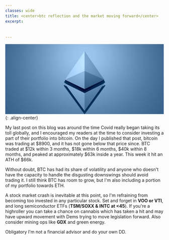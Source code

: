 ```yaml
---
classes: wide
title: <center>btc reflection and the market moving forward</center>
excerpt:


---
```


![Eth](/assets/pics/eth.jpg){: .align-center}

My last post on this blog was around the time Covid really began taking its toll globally, and I encouraged my readers at the time to consider investing a part of their portfolio into bitcoin. On the day I published that post, bitcoin was trading at $8900, and it has not gone below that price since. BTC traded at $12k within 3 months, $18k within 6 months, $40k within 8 months, and peaked at approximately $63k inside a year. This week it hit an ATH of $66k.

Without doubt, BTC has had its share of volatility and anyone who doesn't have the capacity to handle the disgusting downswings should avoid trading it. I still think BTC has room to grow, but I'm also including a portion of my portfolio towards ETH.

A stock market crash is inevitable at this point, so I'm refraining from becoming too invested in any particular stock. Set and forget in **VOO or VTI**, and long semiconductor ETFs (**TSM/SOXX & INTC at <45**). If you're a highroller you can take a chance on cannabis which has taken a hit and may have upward movement with Dems trying to move legislation forward. Also consider mining ops like **GDX** and green energy.

Obligatory I'm not a financial advisor and do your own DD.
